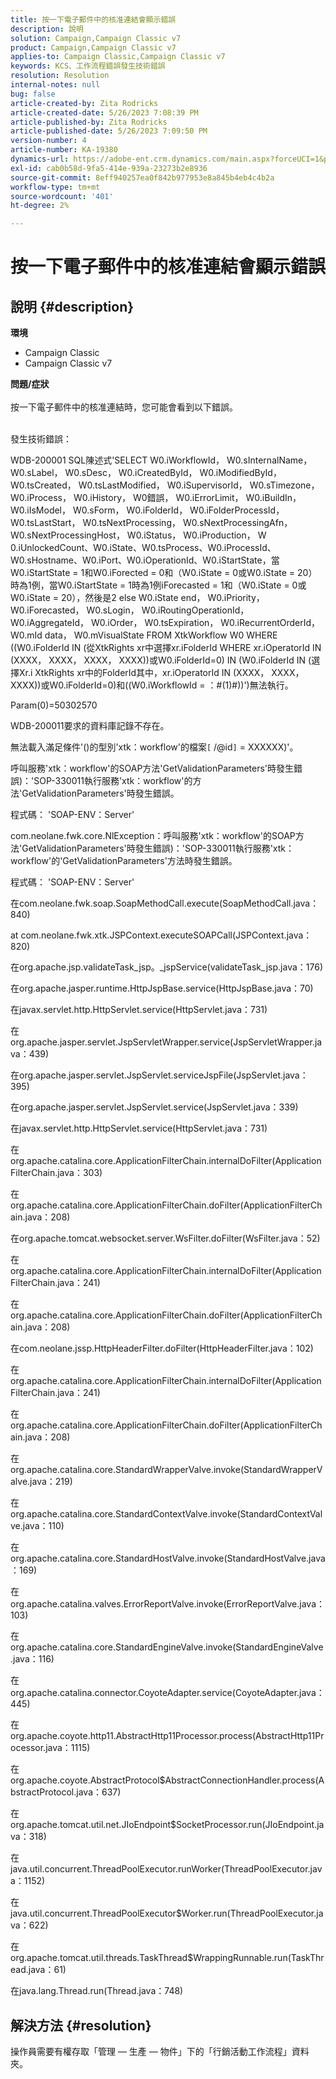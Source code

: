```yaml
---
title: 按一下電子郵件中的核准連結會顯示錯誤
description: 說明
solution: Campaign,Campaign Classic v7
product: Campaign,Campaign Classic v7
applies-to: Campaign Classic,Campaign Classic v7
keywords: KCS、工作流程錯誤發生技術錯誤
resolution: Resolution
internal-notes: null
bug: false
article-created-by: Zita Rodricks
article-created-date: 5/26/2023 7:08:39 PM
article-published-by: Zita Rodricks
article-published-date: 5/26/2023 7:09:50 PM
version-number: 4
article-number: KA-19380
dynamics-url: https://adobe-ent.crm.dynamics.com/main.aspx?forceUCI=1&pagetype=entityrecord&etn=knowledgearticle&id=9520e7b5-f8fb-ed11-8849-6045bd0063aa
exl-id: cab0b58d-9fa5-414e-939a-23273b2e8936
source-git-commit: 8eff940257ea0f842b977953e8a845b4eb4c4b2a
workflow-type: tm+mt
source-wordcount: '401'
ht-degree: 2%

---
```


# 按一下電子郵件中的核准連結會顯示錯誤

## 說明 {#description}

<b>環境</b>
- Campaign Classic
- Campaign Classic v7



<b>問題/症狀</b><br><br>按一下電子郵件中的核准連結時，您可能會看到以下錯誤。<br><br>


發生技術錯誤：

WDB-200001 SQL陳述式&#39;SELECT W0.iWorkflowId， W0.sInternalName， W0.sLabel， W0.sDesc， W0.iCreatedById， W0.iModifiedById， W0.tsCreated， W0.tsLastModified， W0.iSupervisorId， W0.sTimezone， W0.iProcess， W0.iHistory， W0錯誤， W0.iErrorLimit， W0.iBuildIn， W0.iIsModel， W0.sForm， W0.iFolderId， W0.iFolderProcessId， W0.tsLastStart， W0.tsNextProcessing， W0.sNextProcessingAfn， W0.sNextProcessingHost， W0.iStatus， W0.iProduction， W 0.iUnlockedCount、W0.iState、W0.tsProcess、W0.iProcessId、W0.sHostname、W0.iPort、W0.iOperationId、W0.iStartState，當W0.iStartState = 1和W0.iForected = 0和（W0.iState = 0或W0.iState = 20）時為1例，當W0.iStartState = 1時為1例iForecasted = 1和（W0.iState = 0或W0.iState = 20），然後是2 else W0.iState end， W0.iPriority， W0.iForecasted， W0.sLogin， W0.iRoutingOperationId， W0.iAggregateId， W0.iOrder， W0.tsExpiration， W0.iRecurrentOrderId， W0.mId data， W0.mVisualState FROM XtkWorkflow W0 WHERE ((W0.iFolderId IN (從XtkRights xr中選擇xr.iFolderId WHERE xr.iOperatorId IN (XXXX， XXXX， XXXX， XXXX))或W0.iFolderId=0) IN (W0.iFolderId IN (選擇Xr.i XtkRights xr中的FolderId其中，xr.iOperatorId IN (XXXX， XXXX， XXXX))或W0.iFolderId=0)和((W0.iWorkflowId = ：#(1)#))&#39;)無法執行。

Param(0)=50302570



WDB-200011要求的資料庫記錄不存在。

無法載入滿足條件&#39;()的型別&#39;xtk：workflow&#39;的檔案`[` /@id`]`  = XXXXXX)&#39;。



呼叫服務&#39;xtk：workflow&#39;的SOAP方法&#39;GetValidationParameters&#39;時發生錯誤)：&#39;SOP-330011執行服務&#39;xtk：workflow&#39;的方法&#39;GetValidationParameters&#39;時發生錯誤。



程式碼： &#39;SOAP-ENV：Server&#39;

com.neolane.fwk.core.NlException：呼叫服務&#39;xtk：workflow&#39;的SOAP方法&#39;GetValidationParameters&#39;時發生錯誤)：&#39;SOP-330011執行服務&#39;xtk：workflow&#39;的&#39;GetValidationParameters&#39;方法時發生錯誤。

程式碼： &#39;SOAP-ENV：Server&#39;

在com.neolane.fwk.soap.SoapMethodCall.execute(SoapMethodCall.java：840)

at com.neolane.fwk.xtk.JSPContext.executeSOAPCall(JSPContext.java：820)

在org.apache.jsp.validateTask_jsp。_jspService(validateTask_jsp.java：176)

在org.apache.jasper.runtime.HttpJspBase.service(HttpJspBase.java：70)

在javax.servlet.http.HttpServlet.service(HttpServlet.java：731)

在org.apache.jasper.servlet.JspServletWrapper.service(JspServletWrapper.java：439)

在org.apache.jasper.servlet.JspServlet.serviceJspFile(JspServlet.java：395)

在org.apache.jasper.servlet.JspServlet.service(JspServlet.java：339)

在javax.servlet.http.HttpServlet.service(HttpServlet.java：731)

在org.apache.catalina.core.ApplicationFilterChain.internalDoFilter(ApplicationFilterChain.java：303)

在org.apache.catalina.core.ApplicationFilterChain.doFilter(ApplicationFilterChain.java：208)

在org.apache.tomcat.websocket.server.WsFilter.doFilter(WsFilter.java：52)

在org.apache.catalina.core.ApplicationFilterChain.internalDoFilter(ApplicationFilterChain.java：241)

在org.apache.catalina.core.ApplicationFilterChain.doFilter(ApplicationFilterChain.java：208)

在com.neolane.jssp.HttpHeaderFilter.doFilter(HttpHeaderFilter.java：102)

在org.apache.catalina.core.ApplicationFilterChain.internalDoFilter(ApplicationFilterChain.java：241)

在org.apache.catalina.core.ApplicationFilterChain.doFilter(ApplicationFilterChain.java：208)

在org.apache.catalina.core.StandardWrapperValve.invoke(StandardWrapperValve.java：219)

在org.apache.catalina.core.StandardContextValve.invoke(StandardContextValve.java：110)

在org.apache.catalina.core.StandardHostValve.invoke(StandardHostValve.java：169)

在org.apache.catalina.valves.ErrorReportValve.invoke(ErrorReportValve.java：103)

在org.apache.catalina.core.StandardEngineValve.invoke(StandardEngineValve.java：116)

在org.apache.catalina.connector.CoyoteAdapter.service(CoyoteAdapter.java：445)

在org.apache.coyote.http11.AbstractHttp11Processor.process(AbstractHttp11Processor.java：1115)

在org.apache.coyote.AbstractProtocol$AbstractConnectionHandler.process(AbstractProtocol.java：637)

在org.apache.tomcat.util.net.JIoEndpoint$SocketProcessor.run(JIoEndpoint.java：318)

在java.util.concurrent.ThreadPoolExecutor.runWorker(ThreadPoolExecutor.java：1152)

在java.util.concurrent.ThreadPoolExecutor$Worker.run(ThreadPoolExecutor.java：622)

在org.apache.tomcat.util.threads.TaskThread$WrappingRunnable.run(TaskThread.java：61)

在java.lang.Thread.run(Thread.java：748)


## 解決方法 {#resolution}


操作員需要有權存取「管理 — 生產 — 物件」下的「行銷活動工作流程」資料夾。
